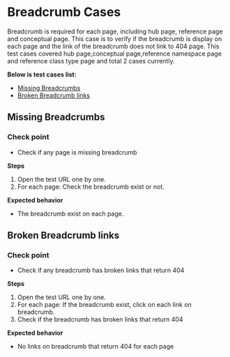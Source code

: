 # Breadcrumb Cases
Breadcrumb is required for each page, including hub page, reference page and conceptual page.
This case is to verify if the breadcrumb is display on each page and the link of the breadcrumb does not link to 404 page. 
This test cases covered hub page,conceptual page,reference namespace page and reference class type page and total 2 cases currently.

**Below is test cases list:**
* [Missing Breadcrumbs](#missing-breadcrumbs)
* [Broken Breadcrumb links](#broken-breadcrumb-links)

## <a id='missing-breadcrumbs'></a>Missing Breadcrumbs
### Check point
* Check if any page is missing breadcrumb

**Steps**
1. Open the test URL one by one.
2. For each page: Check the breadcrumb exist or not.

**Expected behavior**
* The breadcrumb exist on each page.

## <a id='broken-breadcrumb-links'></a>Broken Breadcrumb links
### Check point
* Check if any breadcrumb has broken links that return 404

**Steps**
1. Open the test URL one by one.
2. For each page: If the breadcrumb exist, click on each link on breadcrumb.
3. Check if the breadcrumb has broken links that return 404

**Expected behavior**
* No links on breadcrumb that return 404 for each page